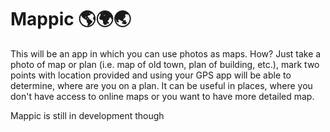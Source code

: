 # Mappic 🌎🌍🌏
This will be an app in which you can use photos as maps. How? Just take a photo of map or plan (i.e. map of old town, plan of building, etc.),
mark two points with location provided and using your GPS app will be able to determine, where are you on a plan.
It can be useful in places, where you don't have access to online maps or you want to have more detailed map.

Mappic is still in development though
